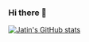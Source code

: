 ### Hi there 👋




[![Jatin's GitHub stats](https://github-readme-stats.vercel.app/api?username=jatinmuley)](https://github.com/anuraghazra/github-readme-stats)





